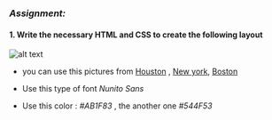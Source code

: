 ### *Assignment:*


#### 1. Write the necessary HTML and CSS to create the following layout


![alt text](https://i.stack.imgur.com/psE3s.jpg)

- you can use this pictures from [Houston](https://images.unsplash.com/photo-1587088132102-813d79451b64?ixlib=rb-1.2.1&ixid=eyJhcHBfaWQiOjEyMDd9&auto=format&fit=crop&w=934&q=80) ,
[New york](https://images.unsplash.com/photo-1532960401447-7dd05bef20b0?ixlib=rb-1.2.1&ixid=eyJhcHBfaWQiOjEyMDd9&auto=format&fit=crop&w=1279&q=80),
[Boston](https://images.unsplash.com/photo-1558279209-0117252c552a?ixlib=rb-1.2.1&ixid=eyJhcHBfaWQiOjEyMDd9&auto=format&fit=crop&w=2689&q=80)

- Use this type of font *Nunito Sans*
- Use this color : *#AB1F83* , the another one *#544F53*
